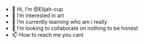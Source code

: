 - 👋 Hi, I’m @Elijah-cup
- 👀 I’m interested in art
- 🌱 I’m currently learning who am i really
- 💞️ I’m looking to collaborate on nothing to be honest
- 📫 How to reach me you cant

<!---
Elijah-cup/Elijah-cup is a ✨ special ✨ repository because its `README.md` (this file) appears on your GitHub profile.
You can click the Preview link to take a look at your changes.
--->
